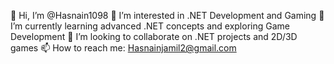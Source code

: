 👋 Hi, I’m @Hasnain1098
👀 I’m interested in .NET Development and Gaming
🌱 I’m currently learning advanced .NET concepts and exploring Game Development
💞️ I’m looking to collaborate on .NET projects and 2D/3D games
📫 How to reach me: Hasnainjamil2@gmail.com

<!---
Hasnain1098/Hasnain1098 is a ✨ special ✨ repository because its `README.md` (this file) appears on your GitHub profile.
You can click the Preview link to take a look at your changes.
--->
